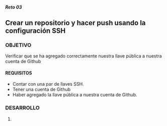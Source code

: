 ##### Reto 03
## Crear un repositorio y hacer push usando la configuración SSH

### OBJETIVO
Verificar que se ha agregado correctamente nuestra llave pública a nuestra cuenta de Github

#### REQUISITOS

- Contar con una par de llaves SSH.
- Tener una cuenta de Github
- Haber agregado la llave pública a nuestra cuenta de Github.


### DESARROLLO
1. 